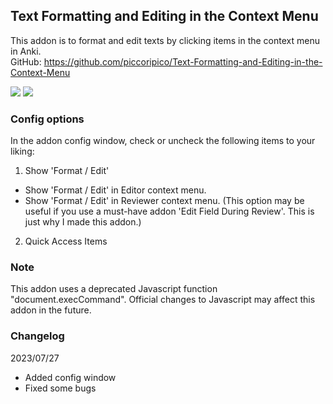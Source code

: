 ## Text Formatting and Editing in the Context Menu

This addon is to format and edit texts by clicking items in the context menu in Anki.  
GitHub: https://github.com/piccoripico/Text-Formatting-and-Editing-in-the-Context-Menu

<img src="https://github.com/piccoripico/Text-Formatting-and-Editing-in-the-Context-Menu/raw/main/ScreenShotonRightClick.png">
<img src="https://github.com/piccoripico/Text-Formatting-and-Editing-in-the-Context-Menu/raw/main/ConfigWindow.JPG">

### Config options

In the addon config window, check or uncheck the following items to your liking:

1. Show 'Format / Edit'

* Show 'Format / Edit' in Editor context menu.
* Show 'Format / Edit' in Reviewer context menu. (This option may be useful if you use a must-have addon 'Edit Field During Review'. This is just why I made this addon.)

2. Quick Access Items

### Note

This addon uses a deprecated Javascript function "document.execCommand". Official changes to Javascript may affect this addon in the future.

### Changelog

2023/07/27

- Added config window 
- Fixed some bugs

